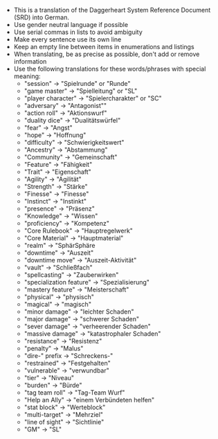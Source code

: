 - This is a translation of the Daggerheart System Reference Document (SRD) into German.
- Use gender neutral language if possible
- Use serial commas in lists to avoid ambiguity
- Make every sentence use its own line
- Keep an empty line between items in enumerations and listings
- When translating, be as precise as possible, don't add or remove information
- Use the following translations for these words/phrases with special meaning:
    - "session" -> "Spielrunde" or "Runde"
    - "game master" -> "Spielleitung" or "SL"
    - "player character" -> "Spielercharakter" or "SC"
    - "adversary" -> "Antagonist""
    - "action roll" -> "Aktionswurf"
    - "duality dice" -> "Dualitätswürfel"
    - "fear" -> "Angst"
    - "hope" -> "Hoffnung"
    - "difficulty" -> "Schwierigkeitswert"
    - "Ancestry" -> "Abstammung"
    - "Community" -> "Gemeinschaft"
    - "Feature" -> "Fähigkeit"
    - "Trait" -> "Eigenschaft"
    - "Agility" -> "Agilität"
    - "Strength" -> "Stärke"
    - "Finesse" -> "Finesse"
    - "Instinct" -> "Instinkt"
    - "presence" -> "Präsenz"
    - "Knowledge" -> "Wissen"
    - "proficiency" -> "Kompetenz"
    - "Core Rulebook" -> "Hauptregelwerk"
    - "Core Material" -> "Hauptmaterial"
    - "realm" -> "SphärSphäre
    - "downtime" -> "Auszeit"
    - "downtime move" -> "Auszeit-Aktivität"
    - "vault" -> "Schließfach"
    - "spellcasting" -> "Zauberwirken"
    - "specialization feature" -> "Spezialisierung"
    - "mastery feature" -> "Meisterschaft"
    - "physical" -> "physisch"
    - "magical" -> "magisch"
    - "minor damage" -> "leichter Schaden"
    - "major damage" -> "schwerer Schaden"
    - "sever damage" -> "verheerender Schaden"
    - "massive damage" -> "katastrophaler Schaden"
    - "resistance" -> "Resistenz"
    - "penalty" -> "Malus"
    - "dire-" prefix -> "Schreckens-"
    - "restrained" -> "Festgehalten"
    - "vulnerable" -> "verwundbar"
    - "tier" -> "Niveau"
    - "burden" -> "Bürde"
    - "tag team roll" -> "Tag-Team Wurf"
    - "Help an Ally" -> "einem Verbündeten helfen"
    - "stat block" -> "Werteblock"
    - "multi-target" -> "Mehrziel"
    - "line of sight" -> "Sichtlinie"
    - "GM" -> "SL"
